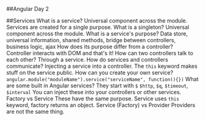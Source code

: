 ##Angular Day 2

##Services
  What is a service?
    Universal component across the module.
    Services are created for a single purpose.
  What is a singleton?
    Universal component across the module.
  What is a service's purpose?
    Data store, universal information, shared methods,
    bridge between controllers, business logic, ajax
  How does its purpose differ from a controller?
    Controller interacts with DOM and that's it!
  How can two controllers talk to each other?
    Through a service.
  How do services and controllers communicate?
    Injecting a service into a controller.
    The `this` keyword makes stuff on the service public.
  How can you create your own service?
    `angular.module("moduleName").service("serviceName", function(){})`
  What are some built in Angular services?
    They start with `$`
      `$http`, `$q`, `$timeout`, `$interval`
    You can inject these into your controllers or other services.
  Factory vs Service
    These have the same purpose.
    Service uses `this` keyword, factory returns an object.
  Service (Factory) vs Provider
    Providers are not the same thing.
